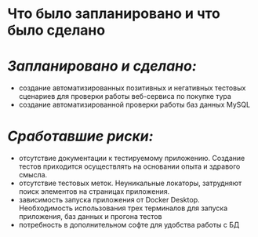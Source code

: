 # Что было запланировано и что было сделано

# *Запланировано и сделано:*

* создание автоматизированных позитивных и негативных тестовых сценариев для проверки работы веб-сервиса по покупке тура
* создание автоматизированной проверки работы баз данных MySQL

# *Сработавшие риски:*

* отсутствие документации к тестируемому приложению. Создание тестов приходится осуществлять на основании опыта и здравого смысла.
* отсутствие тестовых меток. Неуникальные локаторы, затрудняют поиск элементов на страницах приложения.
* зависимость запуска приложения от Docker Desktop. Необходимость использования трех терминалов для запуска приложения, баз данных и прогона тестов
* потребность в дополнительном софте для удобства работы с БД
